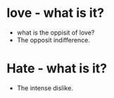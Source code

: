 # love - what is it?
* what is the oppisit of love?
* The opposit indifference.

# Hate - what is it?
* The intense dislike.

